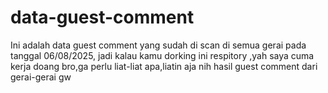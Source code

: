 # data-guest-comment

Ini adalah data guest comment yang sudah di scan di semua gerai pada tanggal 06/08/2025, jadi kalau kamu dorking ini respitory ,yah saya cuma kerja doang bro,ga perlu liat-liat apa,liatin aja nih hasil guest comment dari gerai-gerai gw
